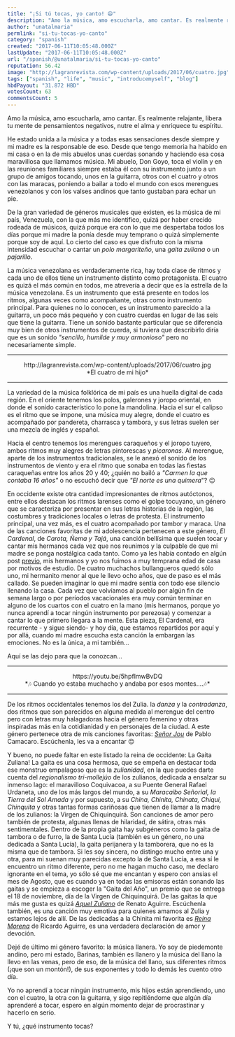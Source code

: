 ```yaml
---
title: "¡Si tú tocas, yo canto! 😄"
description: "Amo la música, amo escucharla, amo cantar. Es realmente relajante, libera tu mente de pensamientos negativos, nutre el alma y enriquece tu espíritu.  ..."
author: "unatalmaria"
permlink: "si-tu-tocas-yo-canto"
category: "spanish"
created: "2017-06-11T10:05:48.000Z"
lastUpdate: "2017-06-11T10:05:48.000Z"
url: "/spanish/@unatalmaria/si-tu-tocas-yo-canto"
reputation: 56.42
image: "http://lagranrevista.com/wp-content/uploads/2017/06/cuatro.jpg"
tags: ["spanish", "life", "music", "introducemyself", "blog"]
hbdPayout: "31.872 HBD"
votesCount: 63
commentsCount: 5
---
```


Amo la música, amo escucharla, amo cantar. Es realmente relajante, libera tu mente de pensamientos negativos, nutre el alma y enriquece tu espíritu.

He estado unida a la música y a todas esas sensaciones desde siempre y mi madre es la responsable de eso. Desde que tengo memoria ha habido en mi casa o en la de mis abuelos unas cuerdas sonando y haciendo esa cosa maravillosa que llamamos música. Mi abuelo, Don Goyo, toca el violín y en las reuniones familiares siempre estaba él con su instrumento junto a un grupo de amigos tocando, unos en la guitarra, otros con el cuatro y otros con las maracas, poniendo a bailar a todo el mundo con esos merengues venezolanos y con los valses andinos que tanto gustaban para echar un pie.

De la gran variedad de géneros musicales que existen, es la música de mi país, Venezuela, con la que más me identifico, quizá por haber crecido rodeada de músicos, quizá porque era con lo que me despertaba todos los días porque mi madre la ponía desde muy temprano o quizá simplemente porque soy de aquí. Lo cierto del caso es que disfruto con la misma intensidad escuchar o cantar un *polo margariteño*, una *gaita zuliana* o un *pajarillo*.

 La música venezolana es verdaderamente rica, hay toda clase de ritmos y cada uno de ellos tiene un instrumento distinto como protagonista. El cuatro es quizá el más común en todos, me atrevería a decir que es la estrella de la música venezolana. Es un instrumento que está presente en todos los ritmos, algunas veces como acompañante, otras como instrumento principal. Para quienes no lo conocen, es un instrumento parecido a la guitarra, un poco más pequeño y con cuatro cuerdas en lugar de las seis que tiene la guitarra. Tiene un sonido bastante particular que se diferencia muy bien de otros instrumentos de cuerda, si tuviera que describirlo diría que es un sonido *"sencillo, humilde y muy armonioso"* pero no necesariamente simple.

<hr>


<center>http://lagranrevista.com/wp-content/uploads/2017/06/cuatro.jpg</center>
<center>*El cuatro de mi hijo*</center>

<hr>

La variedad de la música folklórica de mi país es una huella digital de cada región. En el oriente tenemos los polos, galerones y joropo oriental, en donde el sonido característico lo pone la mandolina. Hacia el sur el calipso es el ritmo que se impone, una música muy alegre, donde el cuatro es acompañado por pandereta, charrasca y tambora, y sus letras suelen ser una mezcla de inglés y español. 

Hacia el centro tenemos los merengues caraqueños y el joropo tuyero, ambos ritmos muy alegres de letras pintorescas y *picaronas*. Al merengue, aparte de los instrumentos tradicionales, se le anexó el sonido de los instrumentos de viento y era el ritmo que sonaba en todas las fiestas caraqueñas entre los años 20 y 40; ¿quién no bailó a *"Carmen la que contaba 16 años"* o no escuchó decir que *"El norte es una quimera*"? 😉

En occidente existe otra cantidad impresionantes de ritmos autóctonos, entre ellos destacan los ritmos larenses como el golpe tocuyano, un género que se caracteriza por presentar en sus letras historias de la región, las costumbres y tradiciones locales o letras de protesta. El instrumento principal, una vez más, es el cuatro acompañado por tambor y maraca. Una de las canciones favoritas de mi adolescencia pertenecen a este género, *El Cardenal*, de *Carota, Ñema y Tajá*, una canción bellísima que suelen tocar y cantar mis hermanos cada vez que nos reunimos y la culpable de que mi madre se ponga nostálgica cada tanto. Como ya les había contado en algún post [previo](https://steemit.com/spanish/@unatalmaria/volviendo-a-lo-basico), mis hermanos y yo nos fuimos a muy temprana edad de casa por motivos de estudio. De cuatro muchachos bullangueros quedó sólo uno, mi hermanito menor al que le llevo ocho años, que de paso es el más callado. Se pueden imaginar lo que mi madre sentía con todo ese silencio llenando la casa. Cada vez que volvíamos al pueblo por algún fin de semana largo o por períodos vacacionales era muy común terminar en alguno de los cuartos con el cuatro en la mano (mis hermanos, porque yo nunca aprendí a tocar ningún instrumento por perezosa) y comenzar a cantar lo que primero llegara a la mente. Esta pieza, El Cardenal, era recurrente - y sigue siendo- y hoy día, que estamos repartidos por aquí y por allá, cuando mi madre escucha esta canción la embargan las emociones. No es la única, a mi también...

Aquí se las dejo para que la conozcan...

<hr>

<center>https://youtu.be/5hpflmwBvDQ</center>
<center>*🎶 Cuando yo estaba muchacho y andaba por esos montes....🎶*</center> 

<hr>

De los ritmos occidentales tenemos los del Zulia. la *danza* y la *contradanza*, dos ritmos que son parecidos en alguna medida al merengue del centro pero con letras muy halagadoras hacia el género femenino y otras inspiradas más en la cotidianidad y en personajes de la ciudad. A este género pertenece otra de mis canciones favoritas: [*Señor Jou*](http://micuatro.com/acordes/senor-j-o-u/) de Pablo Camacaro. Escúchenla, les va a encantar 😌

Y bueno, no puede faltar en este listado la reina de occidente: La Gaita Zuliana!
La gaita es una cosa hermosa, que se empeña en destacar toda ese monstruo empalagoso que es la *zulianidad*, en la que puedes darte cuenta del *regionalismo tri-mollejúo* de los zulianos, dedicada a ensalzar su inmenso lago: el maravilloso Coquivacoa, a su Puente General Rafael Urdaneta, uno de los más largos del mundo, a su *Maracaibo Señorial, la Tierra del Sol Amada* y por supuesto, a su *China, Chinita, Chinata, Chiqui, Chinquita* y otras tantas formas cariñosas que tienen de llamar a la madre de los zulianos: la Virgen de Chiquinquirá. Son canciones de amor pero también de protesta, algunas llenas de hilaridad, de sátira, otras más sentimentales.
Dentro de la propia gaita hay subgéneros como la gaita de tambora o de furro, la de Santa Lucía (también es un género, no una dedicada a Santa Lucía), la gaita perijanera y la tamborera, que no es la misma que de tambora. Si les soy sincera, no distingo mucho entre una y otra, para mi suenan muy parecidas excepto la de Santa Lucía, a esa sí le encuentro un ritmo diferente, pero no me hagan mucho caso, me declaro ignorante en el tema, yo sólo sé que me encantan y espero con ansias el mes de Agosto, que es cuando ya en todas las emisoras están sonando las gaitas y se empieza a escoger la "Gaita del Año", un premio que se entrega el 18 de noviembre, día de la Virgen de Chiquinquirá. 
De las gaitas la que más me gusta es quizá [*Aquel Zuliano*](http://micuatro.com/acordes/aquel-zuliano/) de Renato Aguirre. Escúchenla también, es una canción muy emotiva para quienes amamos al Zulia y estamos lejos de allí.
De las dedicadas a la Chinita mi favorita es [*Reina Morena*](http://micuatro.com/acordes/reina-morena/) de Ricardo Aguirre, es una verdadera declaración de amor y devoción.

Dejé de último mi género favorito: la música llanera. Yo soy de piedemonte andino, pero mi estado, Barinas, también es llanero y la música del llano la llevo en las venas, pero de eso, de la música del llano, sus diferentes ritmos (¡que son un montón!), de sus exponentes y todo lo demás les cuento otro día. 

Yo no aprendí a tocar ningún instrumento, mis hijos están aprendiendo, uno con el cuatro, la otra con la guitarra, y sigo repitiéndome que algún día aprenderé a tocar, espero en algún momento dejar de procrastinar y hacerlo en serio.

Y tú, ¿qué instrumento tocas?